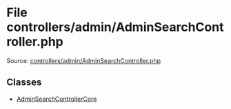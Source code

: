 File controllers/admin/AdminSearchController.php
=========

Source: [controllers/admin/AdminSearchController.php](https://github.com/PrestaShop/PrestaShop/blob/1.5.4.1/controllers/admin/AdminSearchController.php)


Classes
-------

* [AdminSearchControllerCore](class.AdminSearchControllerCore.md)

